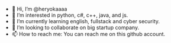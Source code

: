 - 👋 Hi, I’m @heryokaaaa
- 👀 I’m interested in python, c#, c++, java, and js.
- 🌱 I’m currently learning english, fullstack and cyber security.
- 💞️ I’m looking to collaborate on big startup company.
- 📫 How to reach me: You can reach me on this github account.

<!---
heryokaaaa/heryokaaaa is a ✨ special ✨ repository because its `README.md` (this file) appears on your GitHub profile.
You can click the Preview link to take a look at your changes.
--->
